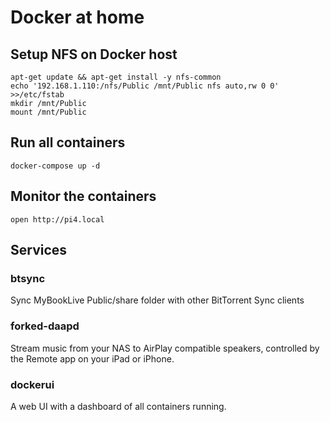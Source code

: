 # Docker at home

## Setup NFS on Docker host

```
apt-get update && apt-get install -y nfs-common
echo '192.168.1.110:/nfs/Public /mnt/Public nfs auto,rw 0 0' >>/etc/fstab
mkdir /mnt/Public
mount /mnt/Public
```

## Run all containers

```
docker-compose up -d
```

## Monitor the containers

```
open http://pi4.local
```

## Services

### btsync

Sync MyBookLive Public/share folder with other BitTorrent Sync clients

### forked-daapd

Stream music from your NAS to AirPlay compatible speakers, controlled by the Remote app on your iPad or iPhone.

### dockerui

A web UI with a dashboard of all containers running.

